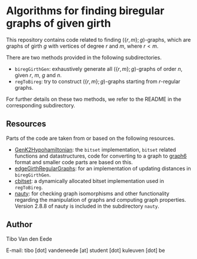 # Algorithms for finding biregular graphs of given girth

This repository contains code related to finding $(\lbrace r,m\rbrace ;g)$-graphs, which are graphs of girth $g$ with vertices of degree $r$ and $m$, where $r < m$.

There are two methods provided in the following subdirectories.

 - `biregGirthGen`: exhaustively generate all $(\lbrace r,m\rbrace ;g)$-graphs of order $n$, given $r$, $m$, $g$ and $n$.
 - `regToBireg`: try to construct $(\lbrace r,m\rbrace ;g)$-graphs starting from $r$-regular graphs.

For further details on these two methods, we refer to the README in the corresponding subdirectory.


## Resources

Parts of the code are taken from or based on the following resources.
 - [GenK2Hypohamiltonian](https://github.com/JarneRenders/GenK2Hypohamiltonian): the $\texttt{bitset}$ implementation, $\texttt{bitset}$ related functions and datastructures, code for converting to a graph to [graph6](http://users.cecs.anu.edu.au/~bdm/data/formats.txt) format and smaller code parts are based on this.
 - [edgeGirthRegularGraphs](https://github.com/JorikJooken/edgeGirthRegularGraphs): for an implementation of updating distances in `biregGirthGen`.
 - [cbitset](https://github.com/lemire/cbitset/tree/master): a dynamically allocated bitset implementation used in `regToBireg`.
 - [nauty](https://pallini.di.uniroma1.it/): for checking graph isomorphisms and other functionality regarding the manipulation of graphs and computing graph properties. Version 2.8.8 of nauty is included in the subdirectory `nauty`.

## Author

Tibo Van den Eede

E-mail: tibo [dot] vandeneede [at] student [dot] kuleuven [dot] be
